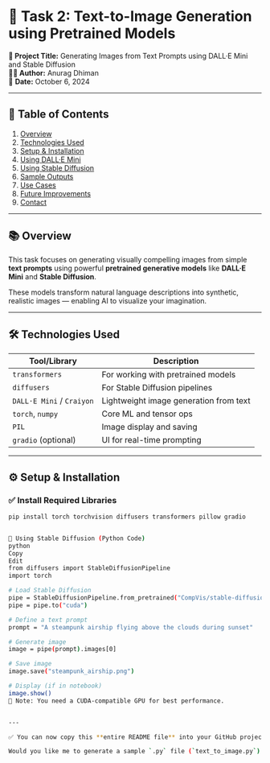 # 🎨 Task 2: Text-to-Image Generation using Pretrained Models

**🔬 Project Title:** Generating Images from Text Prompts using DALL·E Mini and Stable Diffusion  
**👨‍💻 Author:** Anurag Dhiman  
📅 **Date:** October 6, 2024  

---

## 📌 Table of Contents
1. [Overview](#overview)
2. [Technologies Used](#technologies-used)
3. [Setup & Installation](#setup--installation)
4. [Using DALL·E Mini](#using-dall·e-mini)
5. [Using Stable Diffusion](#using-stable-diffusion)
6. [Sample Outputs](#sample-outputs)
7. [Use Cases](#use-cases)
8. [Future Improvements](#future-improvements)
9. [Contact](#contact)

---

## 📚 Overview

This task focuses on generating visually compelling images from simple **text prompts** using powerful **pretrained generative models** like **DALL·E Mini** and **Stable Diffusion**.

These models transform natural language descriptions into synthetic, realistic images — enabling AI to visualize your imagination.

---

## 🛠️ Technologies Used

| Tool/Library       | Description                                 |
|--------------------|---------------------------------------------|
| `transformers`     | For working with pretrained models          |
| `diffusers`        | For Stable Diffusion pipelines              |
| `DALL·E Mini` / `Craiyon` | Lightweight image generation from text |
| `torch`, `numpy`   | Core ML and tensor ops                      |
| `PIL`              | Image display and saving                    |
| `gradio` (optional)| UI for real-time prompting                  |

---

## ⚙️ Setup & Installation

### ✅ Install Required Libraries

```bash
pip install torch torchvision diffusers transformers pillow gradio


🎨 Using Stable Diffusion (Python Code)
python
Copy
Edit
from diffusers import StableDiffusionPipeline
import torch

# Load Stable Diffusion
pipe = StableDiffusionPipeline.from_pretrained("CompVis/stable-diffusion-v1-4", torch_dtype=torch.float16)
pipe = pipe.to("cuda")

# Define a text prompt
prompt = "A steampunk airship flying above the clouds during sunset"

# Generate image
image = pipe(prompt).images[0]

# Save image
image.save("steampunk_airship.png")

# Display (if in notebook)
image.show()
📌 Note: You need a CUDA-compatible GPU for best performance.


---

✅ You can now copy this **entire README file** into your GitHub project under **Task 2 folder**.

Would you like me to generate a sample `.py` file (`text_to_image.py`) for Stable Diffusion as well?
